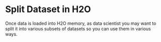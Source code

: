 # Split Dataset in H2O #

Once data is loaded into H2O memory, as data scientist you may want to split it into various subsets of datasets so you can use them in various ways.

